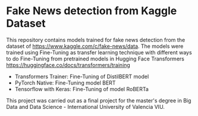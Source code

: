 # Fake News detection from Kaggle Dataset

This repository contains models trained for fake news detection from the dataset of https://www.kaggle.com/c/fake-news/data. The models were trained using Fine-Tuning as transfer learning technique with different ways to do Fine-Tuning from pretrained models in Hugging Face Transformers https://huggingface.co/docs/transformers/training

* Transformers Trainer: Fine-Tuning of DistilBERT model	
* PyTorch Native: Fine-Tuning model BERT
* Tensorflow with Keras: Fine-Tuning of model RoBERTa

This project was carried out as a final project for the master's degree in Big Data and Data Science - International University of Valencia VIU.
